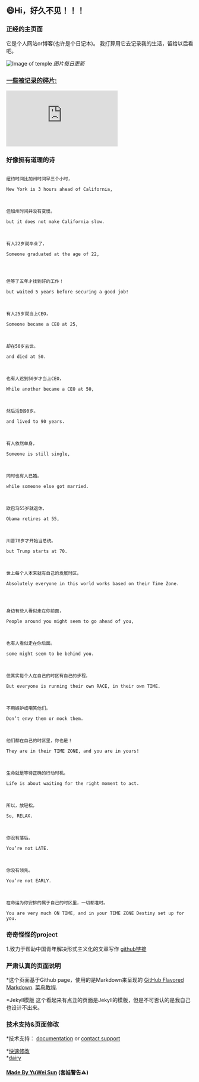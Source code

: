 ## 😄Hi，好久不见！！！

### 正经的主页面


它是个人网站or博客(也许是个日记本)。
我打算用它去记录我的生活，留给以后看吧。

![Image of temple](https://api.xygeng.cn/Bing/)
*图片每日更新*

### [一些被记录的碎片:](http://www.yuweisun.top/YuWei-CH.dairy.github.io/)

 
![日记本](https://pics.images.ac.cn/image/5ead3db1f3983.html)



### 好像挺有道理的诗
```

纽约时间比加州时间早三个小时，

New York is 3 hours ahead of California,



但加州时间并没有变慢。

but it does not make California slow.



有人22岁就毕业了，

Someone graduated at the age of 22,




但等了五年才找到好的工作！

but waited 5 years before securing a good job!



有人25岁就当上CEO，

Someone became a CEO at 25,



却在50岁去世。

and died at 50.



也有人迟到50岁才当上CEO，

While another became a CEO at 50,



然后活到90岁。

and lived to 90 years.



有人依然单身，

Someone is still single,



同时也有人已婚。

while someone else got married.



欧巴马55岁就退休，

Obama retires at 55,



川普70岁才开始当总统。

but Trump starts at 70.



世上每个人本来就有自己的发展时区。

Absolutely everyone in this world works based on their Time Zone.




身边有些人看似走在你前面，

People around you might seem to go ahead of you,



也有人看似走在你后面。

some might seem to be behind you.



但其实每个人在自己的时区有自己的步程。

But everyone is running their own RACE, in their own TIME.



不用嫉妒或嘲笑他们。

Don’t envy them or mock them.



他们都在自己的时区里，你也是！

They are in their TIME ZONE, and you are in yours!



生命就是等待正确的行动时机。

Life is about waiting for the right moment to act.



所以，放轻松。

So, RELAX.



你没有落后。

You’re not LATE.



你没有领先。

You’re not EARLY.



在命运为你安排的属于自己的时区里，一切都准时。

You are very much ON TIME, and in your TIME ZONE Destiny set up for you.

```

### 奇奇怪怪的project
1.致力于帮助中国青年解决形式主义化的文章写作
[github链接](https://github.com/YuWei-CH/Formalist-articles-writer-java#形式主义文章生成器----java)

### 严肃认真的页面说明
*这个页面基于Github page，使用的是Markdown来呈现的
[GitHub Flavored Markdown](https://guides.github.com/features/mastering-markdown/).
[菜鸟教程](https://www.runoob.com/markdown/md-tutorial.html).

*Jekyll模版
这个看起来有点丑的页面是Jekyll的模版，但是不可否认的是我自己也设计不出来。

### 技术支持&页面修改

*技术支持： [documentation](https://help.github.com/categories/github-pages-basics/) or [contact support](https://github.com/contact) 

*[快速修改](https://github.com/hihitech/hihitch.github.io/edit/master/index.md)   
*[dairy](https://github.com/YuWei-CH/YuWei-CH.dairy.github.io/blob/master/index.md)  

#### [Made By YuWei Sun](www.yuweisun.top) (套娃警告⚠️)
